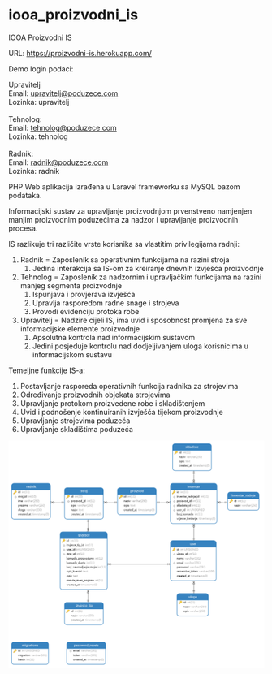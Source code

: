 # iooa_proizvodni_is
IOOA Proizvodni IS

URL: https://proizvodni-is.herokuapp.com/

Demo login podaci:

Upravitelj<br>
  Email: upravitelj@poduzece.com<br>
  Lozinka: upravitelj<br><br>
Tehnolog:<br>
  Email: tehnolog@poduzece.com<br>
  Lozinka: tehnolog<br><br>
Radnik:<br>
  Email: radnik@poduzece.com<br>
  Lozinka: radnik

PHP Web aplikacija izrađena u Laravel frameworku sa MySQL bazom podataka.

Informacijski sustav za upravljanje proizvodnjom prvenstveno namjenjen manjim proizvodnim poduzećima za
nadzor i upravljanje proizvodnih procesa.

IS razlikuje tri različite vrste korisnika sa vlastitim privilegijama radnji:

  1) Radnik = Zaposlenik sa operativnim funkcijama na razini stroja
      1) Jedina interakcija sa IS-om za kreiranje dnevnih izvješća proizvodnje
  2) Tehnolog = Zaposlenik za nadzornim i upravljačkim funkcijama na razini manjeg segmenta proizvodnje
      1) Ispunjava i provjerava izvješća
      2) Upravlja rasporedom radne snage i strojeva
      3) Provodi evidenciju protoka robe
  3) Upravitelj = Nadzire cijeli IS, ima uvid i sposobnost promjena za sve informacijske elemente proizvodnje
      1) Apsolutna kontrola nad informacijskim sustavom
      2) Jedini posjeduje kontrolu nad dodjeljivanjem uloga korisnicima u informacijskom sustavu

Temeljne funkcije IS-a:

1) Postavljanje rasporeda operativnih funkcija radnika za strojevima
2) Određivanje proizvodnih objekata strojevima
3) Upravljanje protokom proizvedene robe i skladištenjem
4) Uvid i podnošenje kontinuiranih izvješća tijekom proizvodnje
5) Upravljanje strojevima poduzeća
6) Upravljanje skladištima poduzeća

![alt text](https://raw.githubusercontent.com/ivanm-vele/iooa_proizvodni_is/master/diagram.png)
